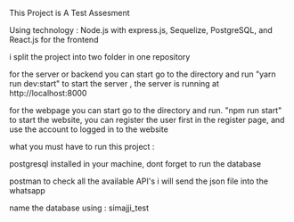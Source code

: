 This Project is A Test Assesment

Using technology : Node.js with express.js, Sequelize, PostgreSQL, and React.js for the frontend

i split the project into two folder in one repository

for the server or backend you can start go to the directory and run "yarn run dev:start" to start the server , the server is running at http://localhost:8000

for the webpage you can start go to the directory and run. "npm run start" to start the website, you can register the user first in the register page, and use the account to logged in to the website

what you must have to run this project :

postgresql installed in your machine, dont forget to run the database

postman to check all the available API's i will send the json file into the whatsapp

name the database using : simajji_test